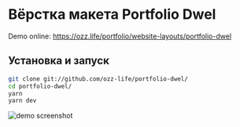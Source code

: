 # Вёрстка макета Portfolio Dwel

Demo online: https://ozz.life/portfolio/website-layouts/portfolio-dwel

## Установка и запуск

```bash
git clone git://github.com/ozz-life/portfolio-dwel/
cd portfolio-dwel/
yarn
yarn dev
```

![demo screenshot](./demo/demo.webp)